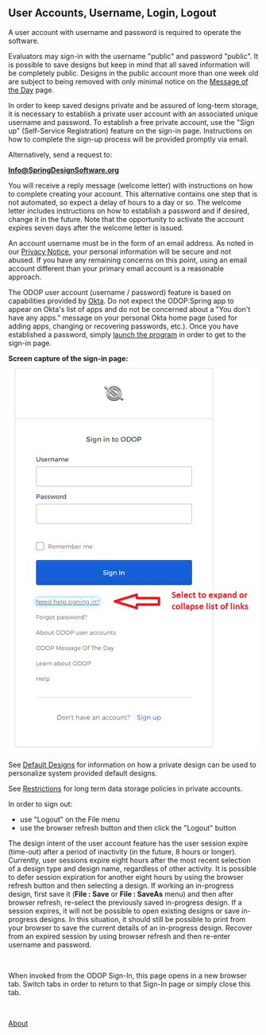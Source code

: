 ## User Accounts, Username, Login, Logout

A user account with username and password is required to operate the software.   

Evaluators may sign-in with the username "public" and password "public".
It is possible to save designs but keep in mind that all saved information will be completely public.
Designs in the public account more than one week old are subject to being removed 
with only minimal notice on the [Message of the Day](messageOfTheDay) page.

In order to keep saved designs private and be assured of long-term storage, 
it is necessary to establish a private user account with an associated unique username and password. 
To establish a free private account, 
use the "Sign up" (Self-Service Registration) feature on the sign-in page. 
Instructions on how to complete the sign-up process will be provided promptly via email.

Alternatively, send a request to:   

**Info@SpringDesignSoftware.org**   

You will receive a reply message (welcome letter) with instructions on how to complete creating your account. 
This alternative contains one step that is not automated, 
so expect a delay of hours to a day or so. 
The welcome letter includes instructions on how to establish a password and if desired, 
change it in the future.
Note that the opportunity to activate the account expires seven days after the welcome letter is issued.    

An account username must be in the form of an email address. 
As noted in our [Privacy Notice](Legal/PrivacyStatement), 
your personal information will be secure and not abused. 
If you have any remaining concerns on this point, 
using an email account different than your primary email account is a reasonable approach.

The ODOP user account (username / password) feature is based on capabilities provided by 
[Okta](https://www.okta.com/).
Do not expect the ODOP:Spring app to appear on Okta's list of apps and 
do not be concerned about a "You don't have any apps." message on your personal Okta home page
(used for adding apps, changing or recovering passwords, etc.).
Once you have established a password, 
simply [launch the program](../Help/launchODOP) 
in order to get to the sign-in page.

**Screen capture of the sign-in page:**   
![Sign-in screen](../Help/png/SignInWidgetExpanded.png "Sign-in screen")    
   
See [Default Designs](../Help/defaultDesigns) for information on how a private design
can be used to personalize system provided default designs.

See [Restrictions](Legal/Restrictions) for long term data storage policies in private accounts.

In order to sign out:
  - use "Logout" on the File menu
  - use the browser refresh button and then click the "Logout" button

The design intent of the user account feature has the user session expire (time-out) after a period of inactivity 
(in the future, 8 hours or longer). 
Currently, user sessions expire eight hours after the most recent selection of a design type and design name, 
regardless of other activity. 
It is possible to defer session expiration for another eight hours by 
using the browser refresh button and then selecting a design. 
If working an in-progress design, 
first save it (**File : Save** or **File : SaveAs** menu) 
and then after browser refresh, 
re-select the previously saved in-progress design.
If a session expires, 
it will not be possible to open existing designs or save in-progress designs. 
In this situation, 
it should still be possible to print from your browser to save the current details of an in-progress design. 
Recover from an expired session by using browser refresh and then re-enter username and password.  
 
 
&nbsp; 
 
When invoked from the ODOP Sign-In, this page opens in a new browser tab.
Switch tabs in order to return to that Sign-In page or simply close this tab.   

&nbsp;   

[About](./)
